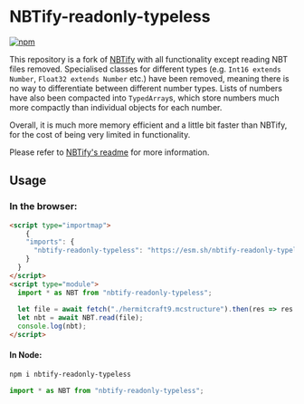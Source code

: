 # NBTify-readonly-typeless

[![npm](https://img.shields.io/npm/v/nbtify-readonly-typeless.svg)](https://www.npmjs.com/package/nbtify-readonly-typeless)

This repository is a fork of [NBTify](https://github.com/Offroaders123/NBTify) with all functionality except reading NBT files removed. Specialised classes for different types (e.g. `Int16 extends Number`, `Float32 extends Number` etc.) have been removed, meaning there is no way to differentiate between different number types. Lists of numbers have also been compacted into `TypedArray`s, which store numbers much more compactly than individual objects for each number.

Overall, it is much more memory efficient and a little bit faster than NBTify, for the cost of being very limited in functionality.

Please refer to [NBTify's readme](https://github.com/Offroaders123/NBTify#readme) for more information.

## Usage
### In the browser:

```html
<script type="importmap">
    {
    "imports": {
      "nbtify-readonly-typeless": "https://esm.sh/nbtify-readonly-typeless@1.1.1" // Remove @1.1.1 to use latest version
    }
  }
</script>
<script type="module">
  import * as NBT from "nbtify-readonly-typeless";
  
  let file = await fetch("./hermitcraft9.mcstructure").then(res => res.blob());
  let nbt = await NBT.read(file);
  console.log(nbt);
</script>
```

#### In Node:

```sh
npm i nbtify-readonly-typeless
```
```ts
import * as NBT from "nbtify-readonly-typeless";
```